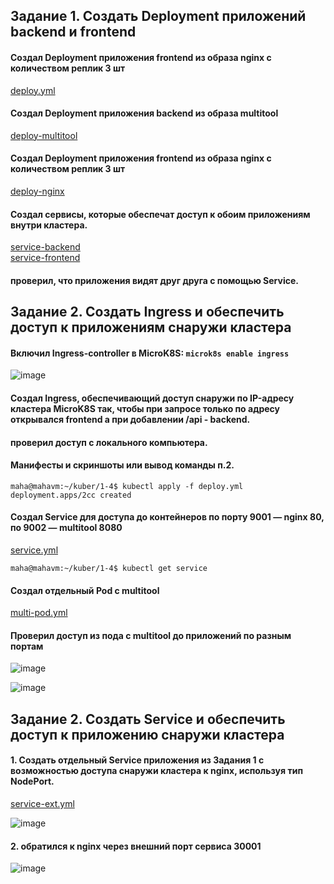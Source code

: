 ## Задание 1. Создать Deployment приложений backend и frontend
#### Создал Deployment приложения frontend из образа nginx с количеством реплик 3 шт
[deploy.yml](https://github.com/Heimdier/DEV/blob/main/Kube/1.4./deploy.yml)    

#### Создал Deployment приложения backend из образа multitool
[deploy-multitool](https://github.com/Heimdier/DEV/blob/main/Kube/1.5./deploy-multitool.yml)

#### Создал Deployment приложения frontend из образа nginx с количеством реплик 3 шт  
[deploy-nginx](https://github.com/Heimdier/DEV/blob/main/Kube/1.5./deploy-nginx.yml)

#### Создал сервисы, которые обеспечат доступ к обоим приложениям внутри кластера.   
[service-backend](https://github.com/Heimdier/DEV/blob/main/Kube/1.5./service-backend.yml)   
[service-frontend](https://github.com/Heimdier/DEV/blob/main/Kube/1.5./service-frontend.yml)

#### проверил, что приложения видят друг друга с помощью Service.   



## Задание 2. Создать Ingress и обеспечить доступ к приложениям снаружи кластера
#### Включил Ingress-controller в MicroK8S:  `microk8s enable ingress`

![image](https://github.com/user-attachments/assets/86037b7d-e73f-41d2-b37f-4f903bc60d4b)

#### Создал Ingress, обеспечивающий доступ снаружи по IP-адресу кластера MicroK8S так, чтобы при запросе только по адресу открывался frontend а при добавлении /api - backend.   


#### проверил доступ с локального компьютера.   

#### Манифесты и скриншоты или вывод команды п.2.   













```shell
maha@mahavm:~/kuber/1-4$ kubectl apply -f deploy.yml
deployment.apps/2cc created

```

#### Создал Service для доступа до контейнеров по порту 9001 — nginx 80, по 9002 — multitool 8080   
[service.yml](https://github.com/Heimdier/DEV/blob/main/Kube/1.4./service.yml)
```shell
maha@mahavm:~/kuber/1-4$ kubectl get service

```

####  Создал отдельный Pod с multitool
[multi-pod.yml](https://github.com/Heimdier/DEV/blob/main/Kube/1.4./multi-pod.yml)

####  Проверил доступ из пода с multitool до приложений по разным портам
![image](https://github.com/user-attachments/assets/330caaf4-3ad8-4da9-be4c-ee8c01790870)

![image](https://github.com/user-attachments/assets/c6d5318d-3d05-4b1b-900a-9dada5fcd166)

## Задание 2. Создать Service и обеспечить доступ к приложению снаружи кластера

#### 1. Создать отдельный Service приложения из Задания 1 с возможностью доступа снаружи кластера к nginx, используя тип NodePort.
[service-ext.yml](https://github.com/Heimdier/DEV/blob/main/Kube/1.4./service-ext.yml)  

![image](https://github.com/user-attachments/assets/46c96e47-4d37-4b32-867a-d6e798c5c431)

#### 2. обратился к nginx через внешний порт сервиса 30001
![image](https://github.com/user-attachments/assets/c253bc3c-d250-4480-8eb7-16b5628d2a26)




